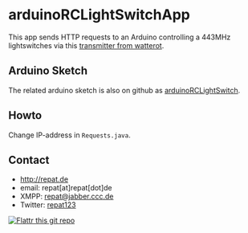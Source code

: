 arduinoRCLightSwitchApp
======
This app sends HTTP requests to an Arduino controlling a 443MHz lightswitches via this [transmitter from watterot](http://www.watterott.com/de/RF-Link-Sender-434MHz "watterot 443MHz transmitter").

## Arduino Sketch
The related arduino sketch is also on github as [arduinoRCLightSwitch](https://github.com/repat/arduinoRCLightSwitch "arduinoLightSwitch Sketch").

## Howto
Change IP-address in `Requests.java`.

## Contact
* http://repat.de
* email: repat[at]repat[dot]de
* XMPP: repat@jabber.ccc.de
* Twitter: [repat123](https://twitter.com/repat123 "repat123 on twitter")

[![Flattr this git repo](http://api.flattr.com/button/flattr-badge-large.png)](https://flattr.com/submit/auto?user_id=repat&url=https://github.com/repat/scuttle2owncloud&title=scuttle2owncloud&language=&tags=github&category=software) 
